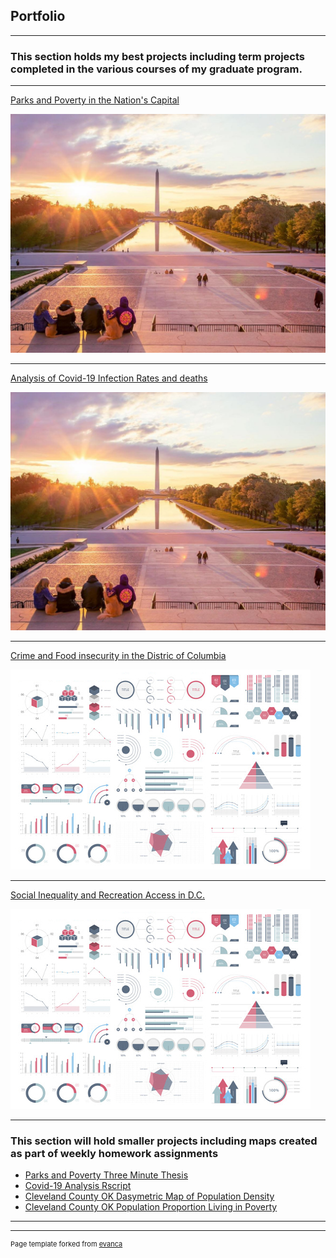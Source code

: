 ## Portfolio

---

### This section holds my best projects including term projects completed in the various courses of my graduate program.  
---

[Parks and Poverty in the Nation's Capital](https://storymaps.arcgis.com/stories/e827df3beaa0481ebdd2ef3233eafd3f)

<img src= "images/National_mall.jpg?raw=true"/> 

---
[Analysis of Covid-19 Infection Rates and deaths](/pdf/Analysis_of_Covid-19_Infection_Rates_and_Deaths_in_the_US.pdf)

<img src="images/National_mall.jpg?raw=true"/>

---

[Crime and Food insecurity in the Distric of Columbia](/pdf/Crime_and_Food_Insecurity_in_the_District_of_Columbia.pdf)

<img src="images/dummy_thumbnail.jpg?raw=true"/>

---
[Social Inequality and Recreation Access in D.C.](/pdf/Social_Inequality_and_Recreation_Access_in_the_Nation’s_Capitol.pdf)

<img src="images/dummy_thumbnail.jpg?raw=true"/>

---

### This section will hold smaller projects including maps created as part of weekly homework assignments

- [Parks and Poverty Three Minute Thesis](https://github.com/MikeNims/GIS_Portfolio/blob/main/Three%20minute%20Thesis%2C%20DC%20Parks.pdf)
- [Covid-19 Analysis Rscript](https://github.com/MikeNims/GIS_Portfolio/blob/main/Covid-19%20Infection%20rates%20and%20deaths%20RScript.R)
- [Cleveland County OK Dasymetric Map of Population Density](https://github.com/MikeNims/GIS_Portfolio/blob/main/Cleveland_County_Dasymetric_map.pdf)
- [Cleveland County OK Population Proportion Living in Poverty](https://github.com/MikeNims/GIS_Portfolio/blob/main/Cleveland_County_Poverty_Levels.pdf)


---




---
<p style="font-size:11px">Page template forked from <a href="https://github.com/evanca/quick-portfolio">evanca</a></p>
<!-- Remove above link if you don't want to attibute -->
